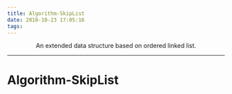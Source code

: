 ```yaml
---
title: Algorithm-SkipList
date: 2018-10-23 17:05:16
tags:
---
```


<center> An extended data structure based on ordered linked list. </center>

<!--more-->

---

# Algorithm-SkipList


